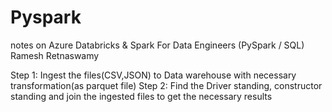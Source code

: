 # Pyspark
 notes on Azure Databricks &amp; Spark For Data Engineers (PySpark / SQL) Ramesh Retnaswamy  

Step 1: Ingest the files(CSV,JSON) to Data warehouse with necessary transformation(as parquet file)
Step 2: Find the Driver standing, constructor standing and join the ingested files to get the necessary results
